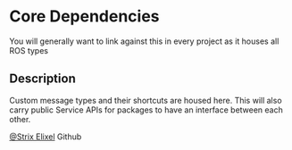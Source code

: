 # Core Dependencies

You will generally want to link against this in every project as it houses all ROS types 

## Description

Custom message types and their shortcuts are housed here. This will also carry public Service APIs for packages to have an interface between each other.

[@Strix Elixel](https://github.com/Repo-Factory/) Github
